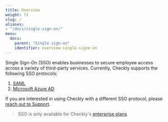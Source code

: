 ```yaml
---
title: Overview
weight: 71
slug: /
aliases:
- "/docs/single-sign-on/"
menu:
  docs:
    parent: "Single sign-on"
    identifier: overview-single-signe-on
---
```


Single Sign-On (SSO) enables businesses to secure employee access across a variety of third-party services. Currently, Checkly supports the following SSO protocols:

1. [SAML](/docs/single-sign-on/saml)
2. [Microsoft Azure AD](/docs/single-sign-on/microsoft-azure-ad)

If you are interested in using Checkly with a different SSO protocol, please [reach out to Support](mailto:support@checklyhq.com).

> SSO is only available for Checkly's [enterprise plans](/pricing).
